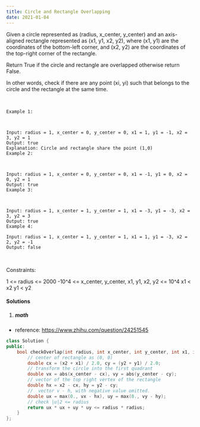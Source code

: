 ```yaml
---
title: Circle and Rectangle Overlapping
date: 2021-01-04
---
```

Given a circle represented as (radius, x_center, y_center) and an axis-aligned rectangle represented as (x1, y1, x2, y2), where (x1, y1) are the coordinates of the bottom-left corner, and (x2, y2) are the coordinates of the top-right corner of the rectangle.

Return True if the circle and rectangle are overlapped otherwise return False.

In other words, check if there are any point (xi, yi) such that belongs to the circle and the rectangle at the same time.

 

```
Example 1:



Input: radius = 1, x_center = 0, y_center = 0, x1 = 1, y1 = -1, x2 = 3, y2 = 1
Output: true
Explanation: Circle and rectangle share the point (1,0) 
Example 2:



Input: radius = 1, x_center = 0, y_center = 0, x1 = -1, y1 = 0, x2 = 0, y2 = 1
Output: true
Example 3:



Input: radius = 1, x_center = 1, y_center = 1, x1 = -3, y1 = -3, x2 = 3, y2 = 3
Output: true
Example 4:

Input: radius = 1, x_center = 1, y_center = 1, x1 = 1, y1 = -3, x2 = 2, y2 = -1
Output: false
```
 

Constraints:

1 <= radius <= 2000
-10^4 <= x_center, y_center, x1, y1, x2, y2 <= 10^4
x1 < x2
y1 < y2

#### Solutions

1. ##### math

- reference: https://www.zhihu.com/question/24251545

```cpp
class Solution {
public:
    bool checkOverlap(int radius, int x_center, int y_center, int x1, int y1, int x2, int y2) {
        // center of rectangle as (0, 0)
        double cx = (x2 + x1) / 2.0, cy = (y2 + y1) / 2.0;
        // transform the circle into the first quadrant
        double vx = abs(x_center - cx), vy = abs(y_center - cy);
        // vector of the top right vertex of the rectangle
        double hx = x2 - cx, hy = y2 - cy;
        //  vector v - h, with negative value omitted.
        double ux = max(0., vx - hx), uy = max(0., vy - hy);
        // check |u|2 <= radius
        return ux * ux + uy * uy <= radius * radius;
    }
};
```
